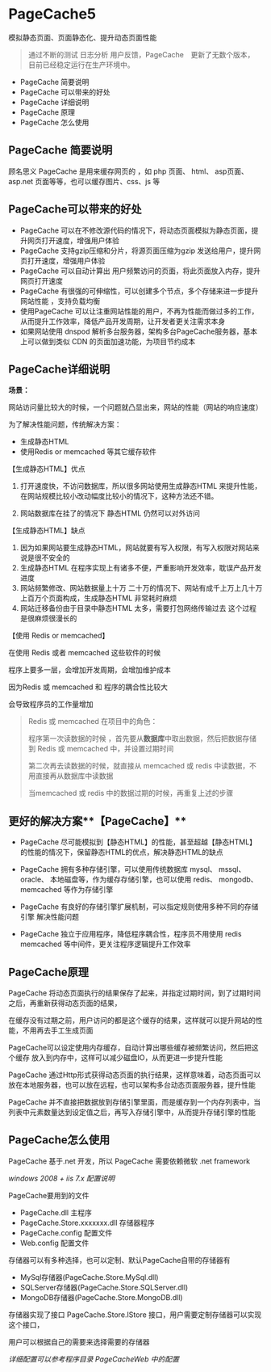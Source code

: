 # PageCache5 #



模拟静态页面、页面静态化、提升动态页面性能



> 通过不断的测试 日志分析 用户反馈，PageCache　更新了无数个版本，
> 目前已经稳定运行在生产环境中。



- PageCache 简要说明
- PageCache 可以带来的好处
- PageCache 详细说明
- PageCache 原理
- PageCache 怎么使用


## PageCache 简要说明 ##

顾名思义 PageCache 是用来缓存网页的 ，如 php 页面、 html、 asp页面、asp.net 页面等等，也可以缓存图片、css、js 等


## PageCache可以带来的好处 ##

*   PageCache 可以在不修改源代码的情况下，将动态页面模拟为静态页面，提升网页打开速度，增强用户体验
*   PageCache  支持gzip压缩和分片，将源页面压缩为gzip 发送给用户，提升网页打开速度，增强用户体验
*   PageCache 可以自动计算出 用户频繁访问的页面，将此页面放入内存，提升网页打开速度
*   PageCache 有很强的可伸缩性，可以创建多个节点，多个存储来进一步提升网站性能 ，支持负载均衡
*   使用PageCache 可以让注重网站性能的用户，不再为性能而做过多的工作，从而提升工作效率，降低产品开发周期，让开发者更关注需求本身
*   如果网站使用 dnspod 解析多台服务器，架构多台PageCache服务器，基本上可以做到类似 CDN 的页面加速功能，为项目节约成本	



## PageCache详细说明 ##

**场景：**

网站访问量比较大的时候，一个问题就凸显出来，网站的性能（网站的响应速度）

为了解决性能问题，传统解决方案：


- 生成静态HTML
- 使用Redis or memcached 等其它缓存软件


【生成静态HTML】优点

1. 打开速度快，不访问数据库，所以很多网站使用生成静态HTML 来提升性能，
 在网站规模比较小改动幅度比较小的情况下，这种方法还不错。

2. 网站数据库在挂了的情况下 静态HTML 仍然可以对外访问




【生成静态HTML】缺点

1. 因为如果网站要生成静态HTML，网站就要有写入权限，有写入权限对网站来说是很不安全的
2. 生成静态HTML 在程序实现上有诸多不便，严重影响开发效率，耽误产品开发进度
3. 网站频繁修改、网站数据量上十万 二十万的情况下、网站有成千上万上几十万上百万个页面构成，生成静态HTML 非常耗时麻烦
4. 网站迁移备份由于目录中静态HTML 太多，需要打包网络传输过去 这个过程是很麻烦很漫长的	


【使用 Redis or memcached】



在使用 Redis 或者 memcached 这些软件的时候

程序上要多一层，会增加开发周期，会增加维护成本

因为Redis 或 memcached 和 程序的耦合性比较大

会导致程序员的工作量增加


> Redis 或 memcached 在项目中的角色：
> 
> 程序第一次读数据的时候 ，首先要从**数据库**中取出数据，然后把数据存储到 Redis 或 memcached 中，并设置过期时间
> 
> 第二次再去读数据的时候，就直接从 memcached 或 redis 中读数据，不用直接再从数据库中读数据
> 
> 当memcached 或 redis 中的数据过期的时候，再重复上述的步骤




## 更好的解决方案**【PageCache】** ##

- PageCache 尽可能模拟到【静态HTML】的性能，甚至超越【静态HTML】的性能的情况下，保留静态HTML的优点，解决静态HTML的缺点

- PageCache 拥有多种存储引擎，可以使用传统数据库 mysql、 mssql、 oracle、 本地磁盘等，作为缓存存储引擎，也可以使用 redis、 mongodb、 memcached 等作为存储引擎

- PageCache 有良好的存储引擎扩展机制，可以指定规则使用多种不同的存储引擎 解决性能问题

- PageCache 独立于应用程序，降低程序耦合性，程序员不用使用 redis memcached 等中间件，更关注程序逻辑提升工作效率





## PageCache原理 ##


PageCache 将动态页面执行的结果保存了起来，并指定过期时间，到了过期时间之后，再重新获得动态页面的结果，

在缓存没有过期之前，用户访问的都是这个缓存的结果，这样就可以提升网站的性能，不用再去手工生成页面

PageCache可以设定使用内存缓存，自动计算出哪些缓存被频繁访问，然后把这个缓存 放入到内存中，这样可以减少磁盘IO，从而更进一步提升性能

PageCache 通过Http形式获得动态页面的执行结果，这样意味着，动态页面可以放在本地服务器，也可以放在远程，也可以架构多台动态页面服务器，提升性能

PageCache 并不直接把数据放到存储引擎里面，而是缓存到一个内存列表中，当列表中元素数量达到设定值之后，再写入存储引擎中，从而提升存储引擎的性能






## PageCache怎么使用 ##

PageCache 基于.net 开发，所以 PageCache 需要依赖微软 .net framework  

*windows 2008 + iis 7.x 配置说明*

PageCache要用到的文件

- PageCache.dll 主程序
- PageCache.Store.xxxxxxx.dll 存储器程序
- PageCache.config   配置文件 
- Web.config  配置文件



存储器可以有多种选择，也可以定制、默认PageCache自带的存储器有
 
- MySql存储器(PageCache.Store.MySql.dll)
- SQLServer存储器(PageCache.Store.SQLServer.dll)
- MongoDB存储器(PageCache.Store.MongoDB.dll)

存储器实现了接口 PageCache.Store.IStore 接口，用户需要定制存储器可以实现这个接口，

用户可以根据自己的需要来选择需要的存储器


*详细配置可以参考程序目录 PageCacheWeb 中的配置*
